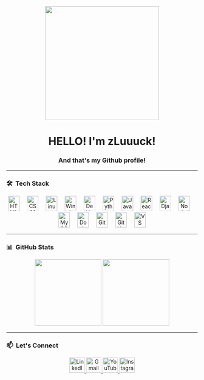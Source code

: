 <div align="center">
  <img height="300" src="https://i.imgur.com/U1RXwlj.gif" />
</div>

<h1 align="center">HELLO! I'm zLuuuck!</h1>

<h3 align="center">And that's my Github profile!</h3>

---

### 🛠️ &nbsp;Tech Stack

<div align="center">
  <img src="https://cdn.jsdelivr.net/gh/devicons/devicon/icons/html5/html5-original.svg" height="40" width="30" alt="HTML5" />
  <img width="12" />
  <img src="https://cdn.jsdelivr.net/gh/devicons/devicon/icons/css3/css3-original.svg" height="40" width="30" alt="CSS3" />
  <img width="12" />
  <img src="https://cdn.jsdelivr.net/gh/devicons/devicon/icons/linux/linux-original.svg" height="40" width="30" alt="Linux" />
  <img width="12" />
  <img src="https://cdn.jsdelivr.net/gh/devicons/devicon/icons/windows8/windows8-original.svg" height="40" width="30" alt="Windows" />
  <img width="12" />
  <img src="https://cdn.jsdelivr.net/gh/devicons/devicon/icons/debian/debian-original.svg" height="40" width="30" alt="Debian" />
  <img width="12" />
  <img src="https://cdn.jsdelivr.net/gh/devicons/devicon/icons/python/python-original.svg" height="40" width="30" alt="Python" />
  <img width="12" />
  <img src="https://cdn.jsdelivr.net/gh/devicons/devicon/icons/javascript/javascript-original.svg" height="40" width="30" alt="JavaScript" />
  <img width="12" />
  <img src="https://cdn.jsdelivr.net/gh/devicons/devicon/icons/react/react-original.svg" height="40" width="30" alt="React" />
  <img width="12" />
  <img src="https://cdn.jsdelivr.net/gh/devicons/devicon/icons/django/django-plain.svg" height="40" width="30" alt="Django" />
  <img width="12" />
  <img src="https://cdn.jsdelivr.net/gh/devicons/devicon/icons/nodejs/nodejs-original.svg" height="40" width="30" alt="Node.js" />
  <img width="12" />
  <img src="https://cdn.jsdelivr.net/gh/devicons/devicon/icons/mysql/mysql-original.svg" height="40" width="30" alt="MySQL" />
  <img width="12" />
  <img src="https://cdn.jsdelivr.net/gh/devicons/devicon/icons/docker/docker-original.svg" height="40" width="30" alt="Docker" />
  <img width="12" />
  <img src="https://cdn.jsdelivr.net/gh/devicons/devicon/icons/git/git-original.svg" height="40" width="30" alt="Git" />
  <img width="12" />
  <img src="https://cdn.jsdelivr.net/gh/devicons/devicon/icons/github/github-original.svg" height="40" width="30" alt="GitHub" />
  <img width="12" />
  <img src="https://cdn.jsdelivr.net/gh/devicons/devicon/icons/vscode/vscode-original.svg" height="40" width="30" alt="VS Code" />
</div>

---

### 📊 &nbsp;GitHub Stats

<div align="center">
  <img src="https://github-readme-stats.vercel.app/api?username=zLuuuck&show_icons=true&theme=dark&locale=pt-br&include_all_commits=true&count_private=true&hide_border=false" height="175" width="auto" />
  <img src="https://github-readme-stats.vercel.app/api/top-langs?username=zLuuuck&layout=compact&langs_count=6&theme=dark&hide_border=false" height="175" width="auto"/>
</div>

---

### 📫 &nbsp;Let's Connect

<div align="center">
  <a href="https://www.linkedin.com/in/lucastoterol/" target="_blank">
    <img src="https://raw.githubusercontent.com/maurodesouza/profile-readme-generator/master/src/assets/icons/social/linkedin/default.svg" width="40" alt="LinkedIn" />
  </a>
  <a href="mailto:toterol.contato@gmail.com" target="_blank">
    <img src="https://raw.githubusercontent.com/maurodesouza/profile-readme-generator/master/src/assets/icons/social/gmail/default.svg" width="40" alt="Gmail" />
  </a>
  <a href="https://www.youtube.com/@zLuuck" target="_blank">
    <img src="https://raw.githubusercontent.com/maurodesouza/profile-readme-generator/master/src/assets/icons/social/youtube/default.svg" width="40" alt="YouTube" />
  </a>
  <a href="https://www.instagram.com/z_luuuck/" target="_blank">
    <img src="https://raw.githubusercontent.com/maurodesouza/profile-readme-generator/master/src/assets/icons/social/instagram/default.svg" width="40" alt="Instagram" />
  </a>
</div>
